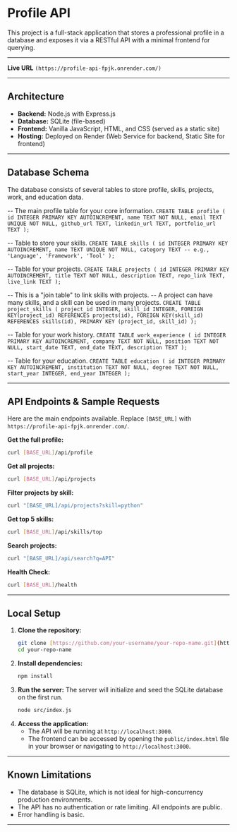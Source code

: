 # Profile API

This project is a full-stack application that stores a professional profile in a database and exposes it via a RESTful API with a minimal frontend for querying.

---

**Live URL** `(https://profile-api-fpjk.onrender.com/)`

---

## Architecture

* **Backend:** Node.js with Express.js
* **Database:** SQLite (file-based)
* **Frontend:** Vanilla JavaScript, HTML, and CSS (served as a static site)
* **Hosting:** Deployed on Render (Web Service for backend, Static Site for frontend)

---

## Database Schema

The database consists of several tables to store profile, skills, projects, work, and education data.


-- The main profile table for your core information.
`CREATE TABLE profile (
    id INTEGER PRIMARY KEY AUTOINCREMENT,
    name TEXT NOT NULL,
    email TEXT UNIQUE NOT NULL,
    github_url TEXT,
    linkedin_url TEXT,
    portfolio_url TEXT
);`

-- Table to store your skills.
`CREATE TABLE skills (
    id INTEGER PRIMARY KEY AUTOINCREMENT,
    name TEXT UNIQUE NOT NULL,
    category TEXT -- e.g., 'Language', 'Framework', 'Tool'
);`

-- Table for your projects.
`CREATE TABLE projects (
    id INTEGER PRIMARY KEY AUTOINCREMENT,
    title TEXT NOT NULL,
    description TEXT,
    repo_link TEXT,
    live_link TEXT
);`

-- This is a "join table" to link skills with projects.
-- A project can have many skills, and a skill can be used in many projects.
`CREATE TABLE project_skills (
    project_id INTEGER,
    skill_id INTEGER,
    FOREIGN KEY(project_id) REFERENCES projects(id),
    FOREIGN KEY(skill_id) REFERENCES skills(id),
    PRIMARY KEY (project_id, skill_id)
);`

-- Table for your work history.
`CREATE TABLE work_experience (
    id INTEGER PRIMARY KEY AUTOINCREMENT,
    company TEXT NOT NULL,
    position TEXT NOT NULL,
    start_date TEXT,
    end_date TEXT,
    description TEXT
);`

-- Table for your education.
`CREATE TABLE education (
    id INTEGER PRIMARY KEY AUTOINCREMENT,
    institution TEXT NOT NULL,
    degree TEXT NOT NULL,
    start_year INTEGER,
    end_year INTEGER
);`

---

## API Endpoints & Sample Requests

Here are the main endpoints available. Replace `[BASE_URL]` with `https://profile-api-fpjk.onrender.com/`.

**Get the full profile:**
```bash
curl [BASE_URL]/api/profile
```

**Get all projects:**
```bash
curl [BASE_URL]/api/projects
```

**Filter projects by skill:**
```bash
curl "[BASE_URL]/api/projects?skill=python"
```

**Get top 5 skills:**
```bash
curl [BASE_URL]/api/skills/top
```

**Search projects:**
```bash
curl "[BASE_URL]/api/search?q=API"
```

**Health Check:**
```bash
curl [BASE_URL]/health
```

---

## Local Setup

1.  **Clone the repository:**
    ```bash
    git clone [https://github.com/your-username/your-repo-name.git](https://github.com/your-username/your-repo-name.git)
    cd your-repo-name
    ```
2.  **Install dependencies:**
    ```bash
    npm install
    ```
3.  **Run the server:**
    The server will initialize and seed the SQLite database on the first run.
    ```bash
    node src/index.js
    ```
4.  **Access the application:**
    * The API will be running at `http://localhost:3000`.
    * The frontend can be accessed by opening the `public/index.html` file in your browser or navigating to `http://localhost:3000`.

---

## Known Limitations

* The database is SQLite, which is not ideal for high-concurrency production environments.
* The API has no authentication or rate limiting. All endpoints are public.
* Error handling is basic.

---

